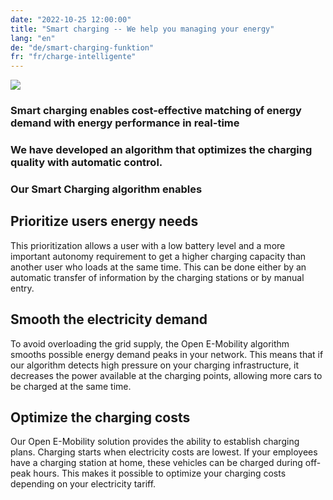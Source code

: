 ```yaml
---
date: "2022-10-25 12:00:00"
title: "Smart charging -- We help you managing your energy"
lang: "en"
de: "de/smart-charging-funktion"
fr: "fr/charge-intelligente"
---
```


![](../img/mock-up-application_smart-charging02-800x667.png)

### Smart charging enables cost-effective matching of energy demand with energy performance in real-time

### We have developed an algorithm that optimizes the charging quality with automatic control.

### Our Smart Charging algorithm enables

## Prioritize users energy needs

This prioritization allows a user with a low battery level and a more important autonomy requirement to get a higher charging capacity than another user who loads at the same time. This can be done either by an automatic transfer of information by the charging stations or by manual entry.

## Smooth the electricity demand

To avoid overloading the grid supply, the Open E-Mobility algorithm smooths possible energy demand peaks in your network. This means that if our algorithm detects high pressure on your charging infrastructure, it decreases the power available at the charging points, allowing more cars to be charged at the same time.

## Optimize the charging costs

Our Open E-Mobility solution provides the ability to establish charging plans. Charging starts when electricity costs are lowest. If your employees have a charging station at home, these vehicles can be charged during off-peak hours. This makes it possible to optimize your charging costs depending on your electricity tariff.


